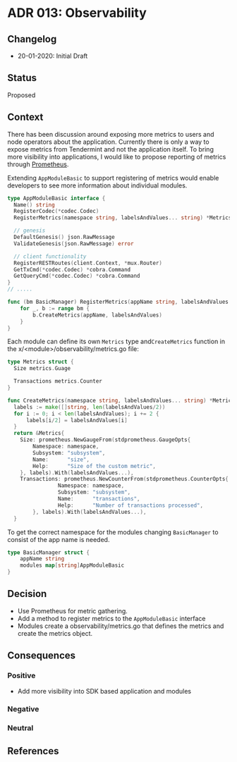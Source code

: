 # ADR 013: Observability

## Changelog

- 20-01-2020: Initial Draft

## Status

Proposed

## Context

There has been discussion around exposing more metrics to users and node operators about the application. Currently there is only a way to expose metrics from Tendermint and not the application itself. To bring more visibility into applications, I would like to propose reporting of metrics through [Prometheus](https://prometheus.io/).

Extending `AppModuleBasic` to support registering of metrics would enable developers to see more information about individual modules.

```go
type AppModuleBasic interface {
  Name() string
  RegisterCodec(*codec.Codec)
  RegisterMetrics(namespace string, labelsAndValues... string) *Metrics

  // genesis
  DefaultGenesis() json.RawMessage
  ValidateGenesis(json.RawMessage) error

  // client functionality
  RegisterRESTRoutes(client.Context, *mux.Router)
  GetTxCmd(*codec.Codec) *cobra.Command
  GetQueryCmd(*codec.Codec) *cobra.Command
}
// .....

func (bm BasicManager) RegisterMetrics(appName string, labelsAndValues... string) MetricsProvider {
	for _, b := range bm {
		b.CreateMetrics(appName, labelsAndValues)
	}
}
```

Each module can define its own `Metrics` type and`CreateMetrics` function in the x/\<module\>/observability/metrics.go file:

```go
type Metrics struct {
  Size metrics.Guage

  Transactions metrics.Counter
}

func CreateMetrics(namespace string, labelsAndValues... string) *Metrics {
  labels := make([]string, len(labelsAndValues/2))
  for i := 0; i < len(labelsAndValues); i += 2 {
      labels[i/2] = labelsAndValues[i]
  }
  return &Metrics{
    Size: prometheus.NewGaugeFrom(stdprometheus.GaugeOpts{
		Namespace: namespace,
		Subsystem: "subsystem",
		Name:      "size",
		Help:      "Size of the custom metric",
	}, labels).With(labelsAndValues...),
    Transactions: prometheus.NewCounterFrom(stdprometheus.CounterOpts{
                Namespace: namespace,
                Subsystem: "subsystem",
                Name:      "transactions",
                Help:      "Number of transactions processed",
        }, labels).With(labelsAndValues...),
  }

```

To get the correct namespace for the modules changing `BasicManager` to consist of the app name is needed.

```go
type BasicManager struct {
	appName string
	modules map[string]AppModuleBasic
}
```

## Decision

- Use Prometheus for metric gathering.
- Add a method to register metrics to the `AppModuleBasic` interface
- Modules create a observability/metrics.go that defines the metrics and create the metrics object.

## Consequences

### Positive

- Add more visibility into SDK based application and modules

### Negative

### Neutral

## References
